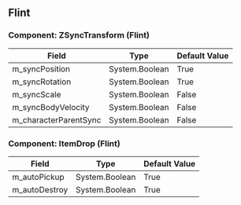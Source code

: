 ## Flint

### Component: ZSyncTransform (Flint)

|Field|Type|Default Value|
|-----|----|-------------|
|m_syncPosition|System.Boolean|True|
|m_syncRotation|System.Boolean|True|
|m_syncScale|System.Boolean|False|
|m_syncBodyVelocity|System.Boolean|False|
|m_characterParentSync|System.Boolean|False|

### Component: ItemDrop (Flint)

|Field|Type|Default Value|
|-----|----|-------------|
|m_autoPickup|System.Boolean|True|
|m_autoDestroy|System.Boolean|True|

